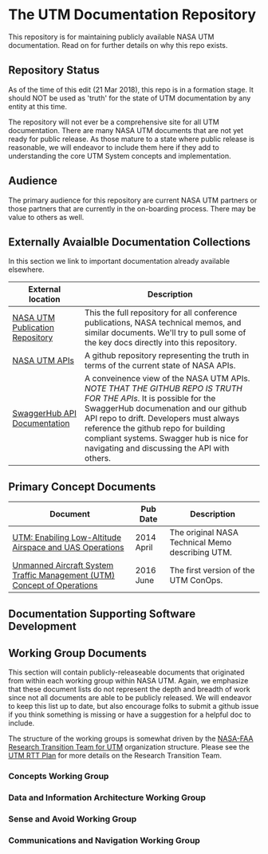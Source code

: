 # The UTM Documentation Repository

This repository is for maintaining publicly available NASA UTM documentation.  Read on for further details on why this repo exists.

## Repository Status
As of the time of this edit (21 Mar 2018), this repo is in a formation stage.  It should NOT be used as 'truth' for the state of UTM documentation by any entity at this time.

The repository will not ever be a comprehensive site for all UTM documentation.  There are many NASA UTM documents that are not yet ready for public release.  As those mature to a state where public release is reasonable, we will endeavor to include them here if they add to understanding the core UTM System concepts and implementation.

## Audience
The primary audience for this repository are current NASA UTM partners or those partners that are currently in the on-boarding process.  There may be value to others as well.

## Externally Avaialble Documentation Collections
In this section we link to important documentation already available elsewhere.

| External location        | Description |
| ------------------------ | ------------- |
| [NASA UTM Publication Repository](https://utm.arc.nasa.gov/documents.shtml) | This the full repository for all conference publications, NASA technical memos, and similar documents. We'll try to pull some of the key docs directly into this repository. |
| [NASA UTM APIs](https://github.com/nasa/utm-apis) | A github repository representing the truth in terms of the current state of NASA APIs. |
| [SwaggerHub API Documentation](https://app.swaggerhub.com/search?owner=utm)  | A conveinence view of the NASA UTM APIs. *NOTE THAT THE GITHUB REPO IS TRUTH FOR THE APIs*. It is possible for the SwaggerHub documenation and our github API repo to drift. Developers must always reference the github repo for building compliant systems. Swagger hub is nice for navigating and discussing the API with others. | 

## Primary Concept Documents
| Document        | Pub Date | Description |
| ------------------------ | --- | ------------- |
| [UTM: Enabiling Low-Altitude Airspace and UAS Operations](UTM-Original-TM-20140013436.pdf) | 2014 April | The original NASA Technical Memo describing UTM. |
| [Unmanned Aircraft System Traffic Management (UTM) Concept of Operations](Aviation2016_UTMConOps_AsPublished_v2.pdf) | 2016 June | The first version of the UTM ConOps. |

## Documentation Supporting Software Development

## Working Group Documents
This section will contain publicly-releaseable documents that originated from within each working group within NASA UTM.  Again, we emphasize that these document lists do not represent the depth and breadth of work since not all documents are able to be publicly released.  We will endeavor to keep this list up to date, but also encourage folks to submit a github issue if you think something is missing or have a suggestion for a helpful doc to include.

The structure of the working groups is somewhat driven by the [NASA-FAA Research Transition Team for UTM](https://www.faa.gov/uas/research/utm/) organization structure.  Please see the [UTM RTT Plan](FAA_NASA_UAS_Traffic_Management_Research_Plan.pdf) for more details on the Research Transition Team.

### Concepts Working Group

### Data and Information Architecture Working Group

### Sense and Avoid Working Group

### Communications and Navigation Working Group

